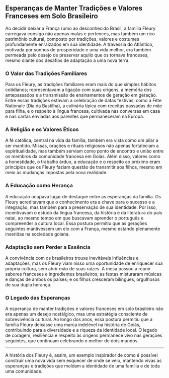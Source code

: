 ## Esperanças de Manter Tradições e Valores Franceses em Solo Brasileiro

Ao decidir deixar a França rumo ao desconhecido Brasil, a família Fleury carregava consigo não apenas malas e pertences, mas também um rico patrimônio cultural, composto por tradições, valores e costumes profundamente enraizados em sua identidade. A travessia do Atlântico, motivada por sonhos de prosperidade e uma vida melhor, era também permeada pelo desejo de preservar aquilo que os tornava franceses, mesmo diante dos desafios de adaptação a uma nova terra.

### O Valor das Tradições Familiares

Para os Fleury, as tradições familiares eram mais do que simples hábitos cotidianos; representavam a ligação com suas origens, a memória dos antepassados e a transmissão de ensinamentos de geração em geração. Entre essas tradições estavam a celebração de datas festivas, como a Fête Nationale (Dia da Bastilha), a culinária típica com receitas passadas de mãe para filha, e o respeito à língua francesa, cultivada nas conversas em casa e nas cartas enviadas aos parentes que permaneceram na Europa.

### A Religião e os Valores Éticos

A fé católica, central na vida da família, também era vista como um pilar a ser mantido. Missas, orações e rituais religiosos não apenas fortaleciam a espiritualidade, mas também serviam como ponto de encontro e união entre os membros da comunidade francesa em Goiás. Além disso, valores como a honestidade, o trabalho árduo, a educação e o respeito ao próximo eram princípios que os Fleury faziam questão de transmitir aos filhos, mesmo em meio às mudanças impostas pela nova realidade.

### A Educação como Herança

A educação ocupava lugar de destaque entre as esperanças da família. Os Fleury acreditavam que o conhecimento era a chave para o sucesso e a integração, mas também para a preservação de sua identidade. Por isso, incentivavam o estudo da língua francesa, da história e da literatura do país natal, ao mesmo tempo em que buscavam aprender o português e compreender a cultura local. Essa postura permitiu que as gerações seguintes mantivessem um elo com a França, mesmo estando plenamente inseridas na sociedade goiana.

### Adaptação sem Perder a Essência

A convivência com os brasileiros trouxe inevitáveis influências e adaptações, mas os Fleury viam nisso uma oportunidade de enriquecer sua própria cultura, sem abrir mão de suas raízes. A mesa passou a reunir sabores franceses e ingredientes brasileiros; as festas misturaram músicas e danças de ambos os países; e os filhos cresceram bilíngues, orgulhosos de sua dupla herança.

### O Legado das Esperanças

A esperança de manter tradições e valores franceses em solo brasileiro não era apenas um desejo nostálgico, mas uma estratégia consciente de sobrevivência cultural. Ao longo dos anos, essa postura permitiu que a família Fleury deixasse uma marca indelével na história de Goiás, contribuindo para a diversidade e a riqueza da identidade local. O legado de coragem, resiliência e respeito às origens permanece vivo nas gerações seguintes, que continuam celebrando o melhor de dois mundos.

---

A história dos Fleury é, assim, um exemplo inspirador de como é possível construir uma nova vida sem esquecer de onde se veio, mantendo vivas as esperanças e tradições que moldam a identidade de uma família e de toda uma comunidade.